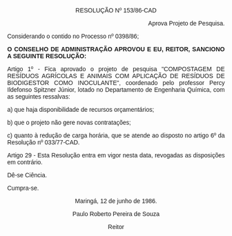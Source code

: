 <BODY>

<FONT FACE="Arial"><P ALIGN="CENTER">RESOLU&Ccedil;&Atilde;O Nº 153/86-CAD</P>
<P ALIGN="CENTER"></P>
<P ALIGN="RIGHT">Aprova Projeto de Pesquisa.</P>
<P ALIGN="JUSTIFY"></P>
<P ALIGN="JUSTIFY">Considerando o contido no Processo nº 0398/86;</P>
<P ALIGN="JUSTIFY"></P>
<B><P ALIGN="JUSTIFY">O CONSELHO DE ADMINISTRA&Ccedil;&Atilde;O APROVOU E EU, REITOR, SANCIONO A SEGUINTE RESOLU&Ccedil;&Atilde;O:</P>
</B><P ALIGN="JUSTIFY"></P>
<P ALIGN="JUSTIFY">Artigo 1º - Fica aprovado o projeto de pesquisa "COMPOSTAGEM DE RES&Iacute;DUOS AGR&Iacute;COLAS E ANIMAIS COM APLICA&Ccedil;&Atilde;O DE RES&Iacute;DUOS DE BIODIGESTOR COMO INOCULANTE", coordenado pelo professor Percy Ildefonso Spitzner J&uacute;nior, lotado no Departamento de Engenharia Qu&iacute;mica, com as seguintes ressalvas:</P>
<P ALIGN="JUSTIFY">a) que haja disponibilidade de recursos or&ccedil;ament&aacute;rios;</P>
<P ALIGN="JUSTIFY">b) que o  projeto n&atilde;o gere novas contrata&ccedil;&otilde;es;</P>
<P ALIGN="JUSTIFY">c) quanto &agrave; redu&ccedil;&atilde;o de carga hor&aacute;ria, que se atende ao disposto no artigo 6º<B> </B>da Resolu&ccedil;&atilde;o nº 033/77-CAD.</P>
<P ALIGN="JUSTIFY">Artigo 29 - Esta Resolu&ccedil;&atilde;o entra em vigor nesta data, revogadas as disposi&ccedil;&otilde;es em contr&aacute;rio.</P>
<P ALIGN="JUSTIFY">D&ecirc;-se Ci&ecirc;ncia. </P>
<P ALIGN="JUSTIFY">Cumpra-se.</P>
<P ALIGN="CENTER"></P>
<P ALIGN="CENTER">Maring&aacute;, 12 de junho de 1986.</P>
<P ALIGN="CENTER"></P>
<P ALIGN="CENTER">Paulo Roberto Pereira de Souza</P>
<P ALIGN="CENTER">Reitor</P>
<P ALIGN="CENTER"></P></FONT></BODY>
